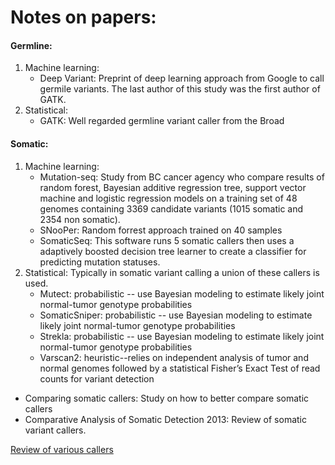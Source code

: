 # Notes on papers:
	
#### Germline:
1. Machine learning:
   * Deep Variant: Preprint of deep learning approach from Google to call germile variants. The last author of this study was the first author of GATK.
2. Statistical:
   * GATK: Well regarded germline variant caller from the Broad

#### Somatic:
1. Machine learning:
   * Mutation-seq: Study from BC cancer agency who compare results of random forest, Bayesian 
                additive regression tree, support vector machine and logistic regression
                models on a training set of 48 genomes containing 3369 candidate variants
                (1015 somatic and 2354 non somatic).
   * SNooPer: Random forrest approach trained on 40 samples
   * SomaticSeq: This software runs 5 somatic callers then uses a adaptively boosted decision 
            tree learner to create a classifier for predicting mutation statuses.
2. Statistical:
Typically in somatic variant calling a union of these callers is used.
   * Mutect: probabilistic -- use Bayesian modeling to estimate likely joint normal-tumor 
        genotype probabilities
   * SomaticSniper: probabilistic -- use Bayesian modeling to estimate likely joint 
               normal-tumor genotype probabilities
   * Strekla: probabilistic -- use Bayesian modeling to estimate likely joint 
         normal-tumor genotype probabilities
   * Varscan2: heuristic--relies on independent analysis of tumor and normal genomes 
            followed by a statistical Fisher’s Exact Test of read counts for 
            variant detection

* Comparing somatic callers: Study on how to better compare somatic callers
* Comparative Analysis of Somatic Detection 2013: Review of somatic variant callers.
	
[Review of various callers](https://omictools.com/somatic-snp-detection-category)